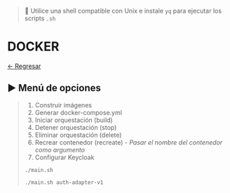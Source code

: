 > 📌 Utilice una shell compatible con Unix e instale `yq` para ejecutar los scripts `.sh`

# DOCKER

[← Regresar](../../README.md) <br>

## ▶️ Menú de opciones
> 1. Construir imágenes
> 2. Generar docker-compose.yml
> 3. Iniciar orquestación (build)
> 4. Detener orquestación (stop)
> 5. Eliminar orquestación (delete)
> 6. Recrear contenedor (recreate) - *Pasar el nombre del contenedor como argumento*
> 7. Configurar Keycloak
> 
> ```shell script 
> ./main.sh
> ```
>
> ```shell script 
> ./main.sh auth-adapter-v1
> ```